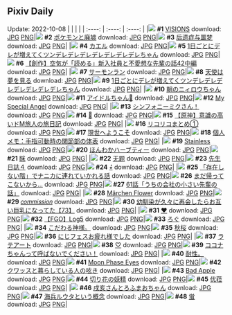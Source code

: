 ## Pixiv Daily
Update: 2022-10-08
|      |      |      |
| :----: | :----: | :----: |
|![](https://pixiv.microyu.workers.dev/c/240x480/img-master/img/2022/10/07/00/00/13/101733334_p0_master1200.jpg) **#1** [VISIONS](https://www.pixiv.net/artworks/101733334) download: [JPG](https://pixiv.microyu.workers.dev/img-original/img/2022/10/07/00/00/13/101733334_p0.jpg) [PNG](https://pixiv.microyu.workers.dev/img-original/img/2022/10/07/00/00/13/101733334_p0.png)|![](https://pixiv.microyu.workers.dev/c/240x480/img-master/img/2022/10/06/00/19/01/101713018_p0_master1200.jpg) **#2** [ポケモンと廃墟](https://www.pixiv.net/artworks/101713018) download: [JPG](https://pixiv.microyu.workers.dev/img-original/img/2022/10/06/00/19/01/101713018_p0.jpg) [PNG](https://pixiv.microyu.workers.dev/img-original/img/2022/10/06/00/19/01/101713018_p0.png)|![](https://pixiv.microyu.workers.dev/c/240x480/img-master/img/2022/10/06/13/25/27/101721330_p0_master1200.jpg) **#3** [后遗症与噩梦](https://www.pixiv.net/artworks/101721330) download: [JPG](https://pixiv.microyu.workers.dev/img-original/img/2022/10/06/13/25/27/101721330_p0.jpg) [PNG](https://pixiv.microyu.workers.dev/img-original/img/2022/10/06/13/25/27/101721330_p0.png)|
|![](https://pixiv.microyu.workers.dev/c/240x480/img-master/img/2022/10/06/00/00/14/101712340_p0_master1200.jpg) **#4** [カエル](https://www.pixiv.net/artworks/101712340) download: [JPG](https://pixiv.microyu.workers.dev/img-original/img/2022/10/06/00/00/14/101712340_p0.jpg) [PNG](https://pixiv.microyu.workers.dev/img-original/img/2022/10/06/00/00/14/101712340_p0.png)|![](https://pixiv.microyu.workers.dev/c/240x480/img-master/img/2022/10/06/00/00/01/101712235_p0_master1200.jpg) **#5** [1日ごとにデレが増えてくツンデレデレデレデレデレデレデレちゃん](https://www.pixiv.net/artworks/101712235) download: [JPG](https://pixiv.microyu.workers.dev/img-original/img/2022/10/06/00/00/01/101712235_p0.jpg) [PNG](https://pixiv.microyu.workers.dev/img-original/img/2022/10/06/00/00/01/101712235_p0.png)|![](https://pixiv.microyu.workers.dev/c/240x480/img-master/img/2022/10/06/18/50/08/101725714_p0_master1200.jpg) **#6** [【創作】空気が「読める」新入社員と不愛想な先輩の話42中編](https://www.pixiv.net/artworks/101725714) download: [JPG](https://pixiv.microyu.workers.dev/img-original/img/2022/10/06/18/50/08/101725714_p0.jpg) [PNG](https://pixiv.microyu.workers.dev/img-original/img/2022/10/06/18/50/08/101725714_p0.png)|
|![](https://pixiv.microyu.workers.dev/c/240x480/img-master/img/2022/10/06/00/11/47/101712796_p0_master1200.jpg) **#7** [サーモンラン](https://www.pixiv.net/artworks/101712796) download: [JPG](https://pixiv.microyu.workers.dev/img-original/img/2022/10/06/00/11/47/101712796_p0.jpg) [PNG](https://pixiv.microyu.workers.dev/img-original/img/2022/10/06/00/11/47/101712796_p0.png)|![](https://pixiv.microyu.workers.dev/c/240x480/img-master/img/2022/10/06/00/07/56/101712646_p0_master1200.jpg) **#8** [天使は夢を見る](https://www.pixiv.net/artworks/101712646) download: [JPG](https://pixiv.microyu.workers.dev/img-original/img/2022/10/06/00/07/56/101712646_p0.jpg) [PNG](https://pixiv.microyu.workers.dev/img-original/img/2022/10/06/00/07/56/101712646_p0.png)|![](https://pixiv.microyu.workers.dev/c/240x480/img-master/img/2022/10/07/00/00/11/101733324_p0_master1200.jpg) **#9** [1日ごとにデレが増えてくツンデレデレデレデレデレデレデレちゃん](https://www.pixiv.net/artworks/101733324) download: [JPG](https://pixiv.microyu.workers.dev/img-original/img/2022/10/07/00/00/11/101733324_p0.jpg) [PNG](https://pixiv.microyu.workers.dev/img-original/img/2022/10/07/00/00/11/101733324_p0.png)|
|![](https://pixiv.microyu.workers.dev/c/240x480/img-master/img/2022/10/07/10/03/57/101733281_p0_master1200.jpg) **#10** [朝のニィロウちゃん](https://www.pixiv.net/artworks/101733281) download: [JPG](https://pixiv.microyu.workers.dev/img-original/img/2022/10/07/10/03/57/101733281_p0.jpg) [PNG](https://pixiv.microyu.workers.dev/img-original/img/2022/10/07/10/03/57/101733281_p0.png)|![](https://pixiv.microyu.workers.dev/c/240x480/img-master/img/2022/10/06/00/07/11/101712664_p0_master1200.jpg) **#11** [アイドルちゃん💌](https://www.pixiv.net/artworks/101712664) download: [JPG](https://pixiv.microyu.workers.dev/img-original/img/2022/10/06/00/07/11/101712664_p0.jpg) [PNG](https://pixiv.microyu.workers.dev/img-original/img/2022/10/06/00/07/11/101712664_p0.png)|![](https://pixiv.microyu.workers.dev/c/240x480/img-master/img/2022/10/06/20/25/58/101727778_p0_master1200.jpg) **#12** [My Special Angel](https://www.pixiv.net/artworks/101727778) download: [JPG](https://pixiv.microyu.workers.dev/img-original/img/2022/10/06/20/25/58/101727778_p0.jpg) [PNG](https://pixiv.microyu.workers.dev/img-original/img/2022/10/06/20/25/58/101727778_p0.png)|
|![](https://pixiv.microyu.workers.dev/c/240x480/img-master/img/2022/10/06/00/00/08/101712292_p0_master1200.jpg) **#13** [シンフォニーミクさん！](https://www.pixiv.net/artworks/101712292) download: [JPG](https://pixiv.microyu.workers.dev/img-original/img/2022/10/06/00/00/08/101712292_p0.jpg) [PNG](https://pixiv.microyu.workers.dev/img-original/img/2022/10/06/00/00/08/101712292_p0.png)|![](https://pixiv.microyu.workers.dev/c/240x480/img-master/img/2022/10/06/00/04/27/101712578_p0_master1200.jpg) **#14** [👼](https://www.pixiv.net/artworks/101712578) download: [JPG](https://pixiv.microyu.workers.dev/img-original/img/2022/10/06/00/04/27/101712578_p0.jpg) [PNG](https://pixiv.microyu.workers.dev/img-original/img/2022/10/06/00/04/27/101712578_p0.png)|![](https://pixiv.microyu.workers.dev/c/240x480/img-master/img/2022/10/06/19/10/29/101726153_p0_master1200.jpg) **#15** [【原神】意識の高いドM旅人の旅日記](https://www.pixiv.net/artworks/101726153) download: [JPG](https://pixiv.microyu.workers.dev/img-original/img/2022/10/06/19/10/29/101726153_p0.jpg) [PNG](https://pixiv.microyu.workers.dev/img-original/img/2022/10/06/19/10/29/101726153_p0.png)|
|![](https://pixiv.microyu.workers.dev/c/240x480/img-master/img/2022/10/06/13/00/36/101721013_p0_master1200.jpg) **#16** [リコリコまとめ①](https://www.pixiv.net/artworks/101721013) download: [JPG](https://pixiv.microyu.workers.dev/img-original/img/2022/10/06/13/00/36/101721013_p0.jpg) [PNG](https://pixiv.microyu.workers.dev/img-original/img/2022/10/06/13/00/36/101721013_p0.png)|![](https://pixiv.microyu.workers.dev/c/240x480/img-master/img/2022/10/07/07/30/01/101738749_p0_master1200.jpg) **#17** [現世へようこそ](https://www.pixiv.net/artworks/101738749) download: [JPG](https://pixiv.microyu.workers.dev/img-original/img/2022/10/07/07/30/01/101738749_p0.jpg) [PNG](https://pixiv.microyu.workers.dev/img-original/img/2022/10/07/07/30/01/101738749_p0.png)|![](https://pixiv.microyu.workers.dev/c/240x480/img-master/img/2022/10/07/08/00/02/101738987_p0_master1200.jpg) **#18** [個人メモ：手指可動時の関節部の体表](https://www.pixiv.net/artworks/101738987) download: [JPG](https://pixiv.microyu.workers.dev/img-original/img/2022/10/07/08/00/02/101738987_p0.jpg) [PNG](https://pixiv.microyu.workers.dev/img-original/img/2022/10/07/08/00/02/101738987_p0.png)|
|![](https://pixiv.microyu.workers.dev/c/240x480/img-master/img/2022/10/06/17/43/08/101724458_p0_master1200.jpg) **#19** [Stainless](https://www.pixiv.net/artworks/101724458) download: [JPG](https://pixiv.microyu.workers.dev/img-original/img/2022/10/06/17/43/08/101724458_p0.jpg) [PNG](https://pixiv.microyu.workers.dev/img-original/img/2022/10/06/17/43/08/101724458_p0.png)|![](https://pixiv.microyu.workers.dev/c/240x480/img-master/img/2022/10/06/22/56/11/101731624_p0_master1200.jpg) **#20** [ほんわかハーブティー](https://www.pixiv.net/artworks/101731624) download: [JPG](https://pixiv.microyu.workers.dev/img-original/img/2022/10/06/22/56/11/101731624_p0.jpg) [PNG](https://pixiv.microyu.workers.dev/img-original/img/2022/10/06/22/56/11/101731624_p0.png)|![](https://pixiv.microyu.workers.dev/c/240x480/img-master/img/2022/10/06/13/11/29/101721154_p0_master1200.jpg) **#21** [眯](https://www.pixiv.net/artworks/101721154) download: [JPG](https://pixiv.microyu.workers.dev/img-original/img/2022/10/06/13/11/29/101721154_p0.jpg) [PNG](https://pixiv.microyu.workers.dev/img-original/img/2022/10/06/13/11/29/101721154_p0.png)|
|![](https://pixiv.microyu.workers.dev/c/240x480/img-master/img/2022/10/06/02/12/52/101715131_p0_master1200.jpg) **#22** [无题](https://www.pixiv.net/artworks/101715131) download: [JPG](https://pixiv.microyu.workers.dev/img-original/img/2022/10/06/02/12/52/101715131_p0.jpg) [PNG](https://pixiv.microyu.workers.dev/img-original/img/2022/10/06/02/12/52/101715131_p0.png)|![](https://pixiv.microyu.workers.dev/c/240x480/img-master/img/2022/10/06/17/34/30/101724335_p0_master1200.jpg) **#23** [先生日誌４](https://www.pixiv.net/artworks/101724335) download: [JPG](https://pixiv.microyu.workers.dev/img-original/img/2022/10/06/17/34/30/101724335_p0.jpg) [PNG](https://pixiv.microyu.workers.dev/img-original/img/2022/10/06/17/34/30/101724335_p0.png)|![](https://pixiv.microyu.workers.dev/c/240x480/img-master/img/2022/10/07/00/00/08/101733300_p0_master1200.jpg) **#24** [⭒⃰](https://www.pixiv.net/artworks/101733300) download: [JPG](https://pixiv.microyu.workers.dev/img-original/img/2022/10/07/00/00/08/101733300_p0.jpg) [PNG](https://pixiv.microyu.workers.dev/img-original/img/2022/10/07/00/00/08/101733300_p0.png)|
|![](https://pixiv.microyu.workers.dev/c/240x480/img-master/img/2022/10/07/10/36/46/101740382_p0_master1200.jpg) **#25** [「存在しない階」でナニカに連れていかれる話](https://www.pixiv.net/artworks/101740382) download: [JPG](https://pixiv.microyu.workers.dev/img-original/img/2022/10/07/10/36/46/101740382_p0.jpg) [PNG](https://pixiv.microyu.workers.dev/img-original/img/2022/10/07/10/36/46/101740382_p0.png)|![](https://pixiv.microyu.workers.dev/c/240x480/img-master/img/2022/10/06/18/00/01/101724735_p0_master1200.jpg) **#26** [まだ帰ってこないから...](https://www.pixiv.net/artworks/101724735) download: [JPG](https://pixiv.microyu.workers.dev/img-original/img/2022/10/06/18/00/01/101724735_p0.jpg) [PNG](https://pixiv.microyu.workers.dev/img-original/img/2022/10/06/18/00/01/101724735_p0.png)|![](https://pixiv.microyu.workers.dev/c/240x480/img-master/img/2022/10/07/12/03/05/101741318_p0_master1200.jpg) **#27** [61話「うちの会社の小さい先輩の話」](https://www.pixiv.net/artworks/101741318) download: [JPG](https://pixiv.microyu.workers.dev/img-original/img/2022/10/07/12/03/05/101741318_p0.jpg) [PNG](https://pixiv.microyu.workers.dev/img-original/img/2022/10/07/12/03/05/101741318_p0.png)|
|![](https://pixiv.microyu.workers.dev/c/240x480/img-master/img/2022/10/06/00/00/10/101712303_p0_master1200.jpg) **#28** [Märchen Flower](https://www.pixiv.net/artworks/101712303) download: [JPG](https://pixiv.microyu.workers.dev/img-original/img/2022/10/06/00/00/10/101712303_p0.jpg) [PNG](https://pixiv.microyu.workers.dev/img-original/img/2022/10/06/00/00/10/101712303_p0.png)|![](https://pixiv.microyu.workers.dev/c/240x480/img-master/img/2022/10/07/00/00/32/101733397_p0_master1200.jpg) **#29** [𝑐𝑜𝑚𝑚𝑖𝑠𝑠𝑖𝑜𝑛](https://www.pixiv.net/artworks/101733397) download: [JPG](https://pixiv.microyu.workers.dev/img-original/img/2022/10/07/00/00/32/101733397_p0.jpg) [PNG](https://pixiv.microyu.workers.dev/img-original/img/2022/10/07/00/00/32/101733397_p0.png)|![](https://pixiv.microyu.workers.dev/c/240x480/img-master/img/2022/10/07/00/00/50/101733425_p0_master1200.jpg) **#30** [幼馴染が久々に再会したらお互い巨乳になってた【73】](https://www.pixiv.net/artworks/101733425) download: [JPG](https://pixiv.microyu.workers.dev/img-original/img/2022/10/07/00/00/50/101733425_p0.jpg) [PNG](https://pixiv.microyu.workers.dev/img-original/img/2022/10/07/00/00/50/101733425_p0.png)|
|![](https://pixiv.microyu.workers.dev/c/240x480/img-master/img/2022/10/07/09/43/14/101739861_p0_master1200.jpg) **#31** [♥](https://www.pixiv.net/artworks/101739861) download: [JPG](https://pixiv.microyu.workers.dev/img-original/img/2022/10/07/09/43/14/101739861_p0.jpg) [PNG](https://pixiv.microyu.workers.dev/img-original/img/2022/10/07/09/43/14/101739861_p0.png)|![](https://pixiv.microyu.workers.dev/c/240x480/img-master/img/2022/10/06/19/07/02/101726073_p0_master1200.jpg) **#32** [【FGO】Log5](https://www.pixiv.net/artworks/101726073) download: [JPG](https://pixiv.microyu.workers.dev/img-original/img/2022/10/06/19/07/02/101726073_p0.jpg) [PNG](https://pixiv.microyu.workers.dev/img-original/img/2022/10/06/19/07/02/101726073_p0.png)|![](https://pixiv.microyu.workers.dev/c/240x480/img-master/img/2022/10/07/13/22/47/101742272_p0_master1200.jpg) **#33** [ろぐ](https://www.pixiv.net/artworks/101742272) download: [JPG](https://pixiv.microyu.workers.dev/img-original/img/2022/10/07/13/22/47/101742272_p0.jpg) [PNG](https://pixiv.microyu.workers.dev/img-original/img/2022/10/07/13/22/47/101742272_p0.png)|
|![](https://pixiv.microyu.workers.dev/c/240x480/img-master/img/2022/10/07/02/06/56/101735947_p0_master1200.jpg) **#34** [こだわる神様。](https://www.pixiv.net/artworks/101735947) download: [JPG](https://pixiv.microyu.workers.dev/img-original/img/2022/10/07/02/06/56/101735947_p0.jpg) [PNG](https://pixiv.microyu.workers.dev/img-original/img/2022/10/07/02/06/56/101735947_p0.png)|![](https://pixiv.microyu.workers.dev/c/240x480/img-master/img/2022/10/06/13/52/37/101721594_p0_master1200.jpg) **#35** [秋桜](https://www.pixiv.net/artworks/101721594) download: [JPG](https://pixiv.microyu.workers.dev/img-original/img/2022/10/06/13/52/37/101721594_p0.jpg) [PNG](https://pixiv.microyu.workers.dev/img-original/img/2022/10/06/13/52/37/101721594_p0.png)|![](https://pixiv.microyu.workers.dev/c/240x480/img-master/img/2022/10/06/19/36/16/101726646_p0_master1200.jpg) **#36** [にじフェスお疲れ様でした](https://www.pixiv.net/artworks/101726646) download: [JPG](https://pixiv.microyu.workers.dev/img-original/img/2022/10/06/19/36/16/101726646_p0.jpg) [PNG](https://pixiv.microyu.workers.dev/img-original/img/2022/10/06/19/36/16/101726646_p0.png)|
|![](https://pixiv.microyu.workers.dev/c/240x480/img-master/img/2022/10/07/20/30/02/101749330_p0_master1200.jpg) **#37** [ラテアート](https://www.pixiv.net/artworks/101749330) download: [JPG](https://pixiv.microyu.workers.dev/img-original/img/2022/10/07/20/30/02/101749330_p0.jpg) [PNG](https://pixiv.microyu.workers.dev/img-original/img/2022/10/07/20/30/02/101749330_p0.png)|![](https://pixiv.microyu.workers.dev/c/240x480/img-master/img/2022/10/06/05/47/39/101716971_p0_master1200.jpg) **#38** [♡](https://www.pixiv.net/artworks/101716971) download: [JPG](https://pixiv.microyu.workers.dev/img-original/img/2022/10/06/05/47/39/101716971_p0.jpg) [PNG](https://pixiv.microyu.workers.dev/img-original/img/2022/10/06/05/47/39/101716971_p0.png)|![](https://pixiv.microyu.workers.dev/c/240x480/img-master/img/2022/10/06/00/00/13/101712334_p0_master1200.jpg) **#39** [ココナちゃんって呼ばないでください！](https://www.pixiv.net/artworks/101712334) download: [JPG](https://pixiv.microyu.workers.dev/img-original/img/2022/10/06/00/00/13/101712334_p0.jpg) [PNG](https://pixiv.microyu.workers.dev/img-original/img/2022/10/06/00/00/13/101712334_p0.png)|
|![](https://pixiv.microyu.workers.dev/c/240x480/img-master/img/2022/10/06/18/45/10/101725143_p0_master1200.jpg) **#40** [耐性。](https://www.pixiv.net/artworks/101725143) download: [JPG](https://pixiv.microyu.workers.dev/img-original/img/2022/10/06/18/45/10/101725143_p0.jpg) [PNG](https://pixiv.microyu.workers.dev/img-original/img/2022/10/06/18/45/10/101725143_p0.png)|![](https://pixiv.microyu.workers.dev/c/240x480/img-master/img/2022/10/06/00/48/53/101713733_master1200.jpg) **#41** [Moon Phase Eyes](https://www.pixiv.net/artworks/101713733) download: [JPG](https://pixiv.microyu.workers.dev/img-original/img/2022/10/06/00/48/53/101713733.jpg) [PNG](https://pixiv.microyu.workers.dev/img-original/img/2022/10/06/00/48/53/101713733.png)|![](https://pixiv.microyu.workers.dev/c/240x480/img-master/img/2022/10/07/23/12/39/101753611_p0_master1200.jpg) **#42** [クワッスと暮らしている人の呟き](https://www.pixiv.net/artworks/101753611) download: [JPG](https://pixiv.microyu.workers.dev/img-original/img/2022/10/07/23/12/39/101753611_p0.jpg) [PNG](https://pixiv.microyu.workers.dev/img-original/img/2022/10/07/23/12/39/101753611_p0.png)|
|![](https://pixiv.microyu.workers.dev/c/240x480/img-master/img/2022/10/06/00/00/17/101712353_p0_master1200.jpg) **#43** [Bad Apple](https://www.pixiv.net/artworks/101712353) download: [JPG](https://pixiv.microyu.workers.dev/img-original/img/2022/10/06/00/00/17/101712353_p0.jpg) [PNG](https://pixiv.microyu.workers.dev/img-original/img/2022/10/06/00/00/17/101712353_p0.png)|![](https://pixiv.microyu.workers.dev/c/240x480/img-master/img/2022/10/06/00/00/08/101712295_p0_master1200.jpg) **#44** [切り花の妖精](https://www.pixiv.net/artworks/101712295) download: [JPG](https://pixiv.microyu.workers.dev/img-original/img/2022/10/06/00/00/08/101712295_p0.jpg) [PNG](https://pixiv.microyu.workers.dev/img-original/img/2022/10/06/00/00/08/101712295_p0.png)|![](https://pixiv.microyu.workers.dev/c/240x480/img-master/img/2022/10/07/16/09/36/101744298_p0_master1200.jpg) **#45** [优菈](https://www.pixiv.net/artworks/101744298) download: [JPG](https://pixiv.microyu.workers.dev/img-original/img/2022/10/07/16/09/36/101744298_p0.jpg) [PNG](https://pixiv.microyu.workers.dev/img-original/img/2022/10/07/16/09/36/101744298_p0.png)|
|![](https://pixiv.microyu.workers.dev/c/240x480/img-master/img/2022/10/06/23/07/39/101731924_p0_master1200.jpg) **#46** [戌亥さんとろふまおちゃん](https://www.pixiv.net/artworks/101731924) download: [JPG](https://pixiv.microyu.workers.dev/img-original/img/2022/10/06/23/07/39/101731924_p0.jpg) [PNG](https://pixiv.microyu.workers.dev/img-original/img/2022/10/06/23/07/39/101731924_p0.png)|![](https://pixiv.microyu.workers.dev/c/240x480/img-master/img/2022/10/06/18/51/38/101725737_p0_master1200.jpg) **#47** [海兵ルウタという概念](https://www.pixiv.net/artworks/101725737) download: [JPG](https://pixiv.microyu.workers.dev/img-original/img/2022/10/06/18/51/38/101725737_p0.jpg) [PNG](https://pixiv.microyu.workers.dev/img-original/img/2022/10/06/18/51/38/101725737_p0.png)|![](https://pixiv.microyu.workers.dev/c/240x480/img-master/img/2022/10/06/00/30/13/101713333_p0_master1200.jpg) **#48** [蛍](https://www.pixiv.net/artworks/101713333) download: [JPG](https://pixiv.microyu.workers.dev/img-original/img/2022/10/06/00/30/13/101713333_p0.jpg) [PNG](https://pixiv.microyu.workers.dev/img-original/img/2022/10/06/00/30/13/101713333_p0.png)|
